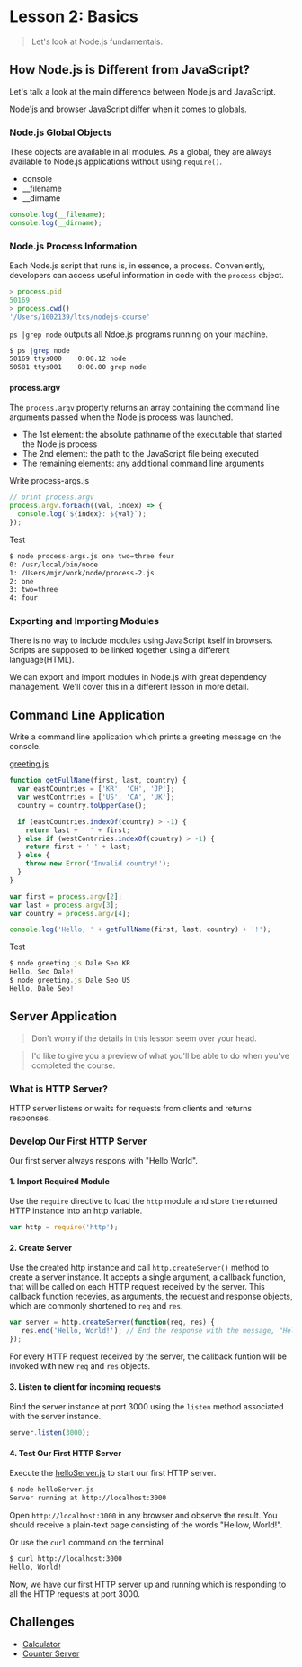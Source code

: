 # Lesson 2: Basics

> Let's look at Node.js fundamentals.


## How Node.js is Different from JavaScript?

Let's talk a look at the main difference between Node.js and JavaScript.

Node'js and browser JavaScript differ when it comes to globals.


### Node.js Global Objects

These objects are available in all modules.
As a global, they are always available to Node.js applications without using `require()`.

- console
- __filename
- __dirname

```js
console.log(__filename);
console.log(__dirname);
```


### Node.js Process Information

Each Node.js script that runs is, in essence, a process. Conveniently, developers can access useful information in code with the `process` object.

```js
> process.pid
50169
> process.cwd()
'/Users/1002139/ltcs/nodejs-course'
```

`ps |grep node` outputs all Ndoe.js programs running on your machine.

```bash
$ ps |grep node
50169 ttys000    0:00.12 node
50581 ttys001    0:00.00 grep node
```


#### process.argv

The `process.argv` property returns an array containing the command line arguments passed when the Node.js process was launched.

- The 1st element: the absolute pathname of the executable that started the Node.js process
- The 2nd element: the path to the JavaScript file being executed
- The remaining elements: any additional command line arguments

Write process-args.js

```js
// print process.argv
process.argv.forEach((val, index) => {
  console.log(`${index}: ${val}`);
});
```

Test

```bash
$ node process-args.js one two=three four
0: /usr/local/bin/node
1: /Users/mjr/work/node/process-2.js
2: one
3: two=three
4: four
```


### Exporting and Importing Modules

There is no way to include modules using JavaScript itself in browsers. 
Scripts are supposed to be linked together using a different language(HTML).

We can export and import modules in Node.js with great dependency management.
We'll cover this in a different lesson in more detail.


## Command Line Application

Write a command line application which prints a greeting message on the console.

[greeting.js](greeting.js)

```js
function getFullName(first, last, country) {
  var eastCountries = ['KR', 'CH', 'JP'];
  var westContrries = ['US', 'CA', 'UK'];
  country = country.toUpperCase();

  if (eastCountries.indexOf(country) > -1) {
    return last + ' ' + first;
  } else if (westContrries.indexOf(country) > -1) {
    return first + ' ' + last;
  } else {
    throw new Error('Invalid country!');
  }
}

var first = process.argv[2];
var last = process.argv[3];
var country = process.argv[4];

console.log('Hello, ' + getFullName(first, last, country) + '!');
```

Test

```js
$ node greeting.js Dale Seo KR
Hello, Seo Dale!
$ node greeting.js Dale Seo US
Hello, Dale Seo!
```


## Server Application

> Don't worry if the details in this lesson seem over your head.

> I'd like to give you a preview of what you'll be able to do when you've completed the course.


### What is HTTP Server?

HTTP server listens or waits for requests from clients and returns responses.


### Develop Our First HTTP Server

Our first server always respons with "Hello World".

#### 1. Import Required Module
Use the `require` directive to load the `http` module and store the returned HTTP instance into an http variable.
```js
var http = require('http');
```

#### 2. Create Server

Use the created http instance and call `http.createServer()` method to create a server instance.
It accepts a single argument, a callback function, that will be called on each HTTP request received by the server.
This callback function recevies, as arguments, the request and response objects, which are commonly shortened to `req` and `res`.

```js
var server = http.createServer(function(req, res) {
   res.end('Hello, World!'); // End the response with the message, "Hello, World!"
});
```

For every HTTP request received by the server, the callback funtion will be invoked with new `req` and `res` objects.


#### 3. Listen to client for incoming requests

Bind the server instance at port 3000 using the `listen` method associated with the server instance. 

```js
server.listen(3000);
```


#### 4. Test Our First HTTP Server

Execute the [helloServer.js](helloServer.js) to start our first HTTP server.

```bash
$ node helloServer.js
Server running at http://localhost:3000
```

Open `http://localhost:3000` in any browser and observe the result.
You should receive a plain-text page consisting of the words "Hellow, World!".

Or use the `curl` command on the terminal
```bash
$ curl http://localhost:3000
Hello, World!
```

Now, we have our first HTTP server up and running which is responding to all the HTTP requests at port 3000.


## Challenges

- [Calculator](challenges/calculator.js)
- [Counter Server](challenges/counterServer.js)
